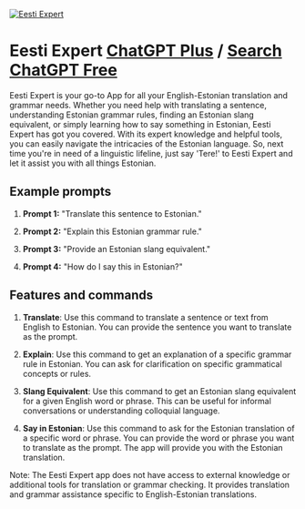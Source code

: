 
[![Eesti Expert](https://files.oaiusercontent.com/file-myDsGCdQLx5wnGbnqYZfvLOI?se=2123-10-18T09%3A28%3A10Z&sp=r&sv=2021-08-06&sr=b&rscc=max-age%3D31536000%2C%20immutable&rscd=attachment%3B%20filename%3D2fbcde96-de14-4c84-a83c-fb7ae1af8e20.png&sig=ey6/MkCjvGremLP1/0YJc1sydSJ0Jn9r90IgAhYzQWw%3D)](https://chat.openai.com/g/g-JRUE7CNfQ-eesti-expert)

# Eesti Expert [ChatGPT Plus](https://chat.openai.com/g/g-JRUE7CNfQ-eesti-expert) / [Search ChatGPT Free](https://gptcall.net/index.html#/?search=Eesti%20Expert)

Eesti Expert is your go-to App for all your English-Estonian translation and grammar needs. Whether you need help with translating a sentence, understanding Estonian grammar rules, finding an Estonian slang equivalent, or simply learning how to say something in Estonian, Eesti Expert has got you covered. With its expert knowledge and helpful tools, you can easily navigate the intricacies of the Estonian language. So, next time you're in need of a linguistic lifeline, just say 'Tere!' to Eesti Expert and let it assist you with all things Estonian.

## Example prompts

1. **Prompt 1:** "Translate this sentence to Estonian."

2. **Prompt 2:** "Explain this Estonian grammar rule."

3. **Prompt 3:** "Provide an Estonian slang equivalent."

4. **Prompt 4:** "How do I say this in Estonian?"

## Features and commands

1. **Translate**: Use this command to translate a sentence or text from English to Estonian. You can provide the sentence you want to translate as the prompt.

2. **Explain**: Use this command to get an explanation of a specific grammar rule in Estonian. You can ask for clarification on specific grammatical concepts or rules.

3. **Slang Equivalent**: Use this command to get an Estonian slang equivalent for a given English word or phrase. This can be useful for informal conversations or understanding colloquial language.

4. **Say in Estonian**: Use this command to ask for the Estonian translation of a specific word or phrase. You can provide the word or phrase you want to translate as the prompt. The app will provide you with the Estonian translation.

Note: The Eesti Expert app does not have access to external knowledge or additional tools for translation or grammar checking. It provides translation and grammar assistance specific to English-Estonian translations.


